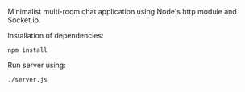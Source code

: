Minimalist multi-room chat application using Node's http module and Socket.io.

Installation of dependencies:

    npm install

Run server using:

    ./server.js
